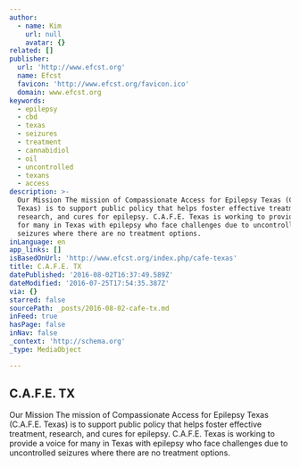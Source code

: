 ```yaml
---
author:
  - name: Kim
    url: null
    avatar: {}
related: []
publisher:
  url: 'http://www.efcst.org'
  name: Efcst
  favicon: 'http://www.efcst.org/favicon.ico'
  domain: www.efcst.org
keywords:
  - epilepsy
  - cbd
  - texas
  - seizures
  - treatment
  - cannabidiol
  - oil
  - uncontrolled
  - texans
  - access
description: >-
  Our Mission The mission of Compassionate Access for Epilepsy Texas (C.A.F.E.
  Texas) is to support public policy that helps foster effective treatment,
  research, and cures for epilepsy. C.A.F.E. Texas is working to provide a voice
  for many in Texas with epilepsy who face challenges due to uncontrolled
  seizures where there are no treatment options.
inLanguage: en
app_links: []
isBasedOnUrl: 'http://www.efcst.org/index.php/cafe-texas'
title: C.A.F.E. TX
datePublished: '2016-08-02T16:37:49.589Z'
dateModified: '2016-07-25T17:54:35.387Z'
via: {}
starred: false
sourcePath: _posts/2016-08-02-cafe-tx.md
inFeed: true
hasPage: false
inNav: false
_context: 'http://schema.org'
_type: MediaObject

---
```

<article style=""><h1>C.A.F.E. TX</h1><p>Our Mission The mission of Compassionate Access for Epilepsy Texas (C.A.F.E. Texas) is to support public policy that helps foster effective treatment, research, and cures for epilepsy. C.A.F.E. Texas is working to provide a voice for many in Texas with epilepsy who face challenges due to uncontrolled seizures where there are no treatment options.</p></article>